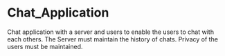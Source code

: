 # Chat_Application
Chat application with a server and users to enable the users to chat with each others. The Server must maintain the history of chats. Privacy of the users must be maintained.
